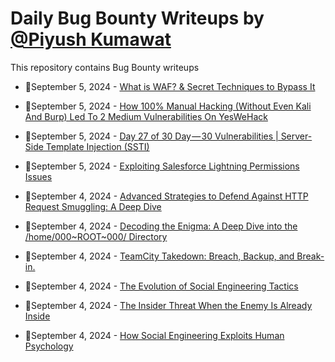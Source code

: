# Daily Bug Bounty Writeups by [@Piyush Kumawat](https://twitter.com/piyush_supiy) 
This repository contains Bug Bounty writeups

<!-- BLOG-POST-LIST:START -->
 - 💯September 5, 2024 - [What is WAF? &amp; Secret Techniques to Bypass It](https://medium.com/huntersec-security/what-is-waf-secret-techniques-to-bypass-it-2a4de4768131?source=rss------bug_bounty-5) 

 - 💯September 5, 2024 - [How 100% Manual Hacking &lpar;Without Even Kali And Burp&rpar; Led To 2 Medium Vulnerabilities On YesWeHack](https://medium.com/@manan_sanghvi/how-100-manual-hacking-without-even-kali-and-burp-led-to-2-medium-vulnerabilities-on-yeswehack-bbda00fcd84e?source=rss------bug_bounty-5) 

 - 💯September 5, 2024 - [Day 27 of 30 Day — 30 Vulnerabilities | Server-Side Template Injection &lpar;SSTI&rpar;](https://medium.com/@kumawatabhijeet2002/day-27-of-30-day-30-vulnerabilities-server-side-template-injection-ssti-f12c851d7e08?source=rss------bug_bounty-5) 

 - 💯September 5, 2024 - [Exploiting Salesforce Lightning Permissions Issues](https://medium.com/@theodorejackson.us/exploiting-salesforce-lightning-permissions-issues-5c04f202c887?source=rss------bug_bounty-5) 

 - 💯September 4, 2024 - [Advanced Strategies to Defend Against HTTP Request Smuggling: A Deep Dive](https://cyberw1ng.medium.com/advanced-strategies-to-defend-against-http-request-smuggling-a-deep-dive-ba7c0abe911a?source=rss------bug_bounty-5) 

 - 💯September 4, 2024 - [Decoding the Enigma: A Deep Dive into the /home/000~ROOT~000/ Directory](https://soltanali0.medium.com/decoding-the-enigma-a-deep-dive-into-the-home-000-root-000-directory-3be592f05525?source=rss------bug_bounty-5) 

 - 💯September 4, 2024 - [TeamCity Takedown: Breach, Backup, and Break-in.](https://medium.com/@josh.beck2006/teamcity-takedown-breach-backup-and-break-in-3ce333b63788?source=rss------bug_bounty-5) 

 - 💯September 4, 2024 - [The Evolution of Social Engineering Tactics](https://medium.com/@Land2Cyber/the-evolution-of-social-engineering-tactics-fe2dc20a0991?source=rss------bug_bounty-5) 

 - 💯September 4, 2024 - [The Insider Threat When the Enemy Is Already Inside](https://medium.com/@Land2Cyber/the-insider-threat-when-the-enemy-is-already-inside-5f1d6e090108?source=rss------bug_bounty-5) 

 - 💯September 4, 2024 - [How Social Engineering Exploits Human Psychology](https://medium.com/@Land2Cyber/how-social-engineering-exploits-human-psychology-91fdd4d1e294?source=rss------bug_bounty-5) 
<!-- BLOG-POST-LIST:END -->

